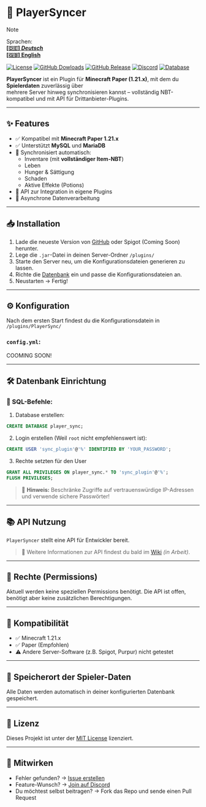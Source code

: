 # 🔄 PlayerSyncer

> [!NOTE]
> Sprachen:  
> **[[🇩🇪] *Deutsch*](./README_DE.md)**  
> **[[🇬🇧] English](./README.md)**

[![License](https://img.shields.io/github/license/Dolfirobots/MySQL-Player-Sync?style=flat-square)](./LICENSE)
[![GitHub Dowloads](https://shields.io/github/downloads/Dolfirobots/MySQL-Player-Sync/total?label=Downloads&logoColor=Green&color=Blue&style=flat)](https://github.com/Dolfirobots/MySQL-Player-Sync/releases)
[![GitHub Release](https://img.shields.io/github/v/release/Dolfirobots/MySQL-Player-Sync?color=Green)](https://github.com/Dolfirobots/OnlyProxy/releases "OnlyProxy Releases")
[![Discord](https://img.shields.io/discord/1079052573845241877.svg?logo=discord&logoColor=Green&color=Blue&labelColor=Green)](https://discord.gg/dxZTGpPbkd "Discord")
[![Database](https://img.shields.io/badge/Database-MySQL%20%7C%20MariaDB-orange?style=flat-square)](#-datenbank-einrichtung)

**PlayerSyncer** ist ein Plugin für **Minecraft Paper (1.21.x)**, mit dem du **Spielerdaten** zuverlässig über  
mehrere Server hinweg synchronisieren kannst – vollständig NBT-kompatibel und mit API für Drittanbieter-Plugins.

---

## ✨ Features

- ✅ Kompatibel mit **Minecraft Paper 1.21.x**
- ✅ Unterstützt **MySQL** und **MariaDB**
- 🔄 Synchronisiert automatisch:
  - Inventare (mit **vollständiger Item-NBT**)
  - Leben
  - Hunger & Sättigung
  - Schaden
  - Aktive Effekte (Potions)
- 🧩 API zur Integration in eigene Plugins
- 📁 Asynchrone Datenverarbeitung

---

## 📥 Installation

1. Lade die neueste Version von [GitHub](https://github.com/Dolfirobots/PlayerSyncer/releases) oder Spigot (Coming Soon) herunter.
2. Lege die `.jar`-Datei in deinen Server-Ordner `/plugins/`
3. Starte den Server neu, um die Konfigurationsdateien generieren zu lassen.
4. Richte die [Datenbank](#) ein und passe die Konfigurationsdateien an.
5. Neustarten → Fertig!

---

## ⚙️ Konfiguration

Nach dem ersten Start findest du die Konfigurationsdatein in `/plugins/PlayerSync/`  

### `config.yml`:
COOMING SOON!

---

## 🛠️ Datenbank Einrichtung

### 🧾 SQL-Befehle:

1. Database erstellen:
```sql
CREATE DATABASE player_sync;
```
2. Login erstellen (Weil `root` nicht empfehlenswert ist):
```sql
CREATE USER 'sync_plugin'@'%' IDENTIFIED BY 'YOUR_PASSWORD';
```
3. Rechte setzten für den User
```sql
GRANT ALL PRIVILEGES ON player_sync.* TO 'sync_plugin'@'%';
FLUSH PRIVILEGES;
```

> 🔐 **Hinweis:** Beschränke Zugriffe auf vertrauenswürdige IP-Adressen und verwende sichere Passwörter!

---

## 📚 API Nutzung

`PlayerSyncer` stellt eine API für Entwickler bereit.

> 🧩 Weitere Informationen zur API findest du bald im [Wiki](https://github.com/DeinUser/PlayerSyncer/wiki) *(in Arbeit)*.

---

## 📑 Rechte (Permissions)

Aktuell werden keine speziellen Permissions benötigt.
Die API ist offen, benötigt aber keine zusätzlichen Berechtigungen.

---

## 🧪 Kompatibilität

* ✅ Minecraft 1.21.x
* ✅ Paper (Empfohlen)
* ⚠️ Andere Server-Software (z.B. Spigot, Purpur) nicht getestet

---

## 📁 Speicherort der Spieler-Daten

Alle Daten werden automatisch in deiner konfigurierten Datenbank gespeichert.

---

## 📜 Lizenz

Dieses Projekt ist unter der [MIT License](./LICENSE) lizenziert.

---

## 🤝 Mitwirken

* Fehler gefunden? → [Issue erstellen](https://github.com/DeinUser/PlayerSyncer/issues)
* Feature-Wunsch? → [Join auf Discord](https://discord.gg/dxZTGpPbkd "Discord")
* Du möchtest selbst beitragen? → Fork das Repo und sende einen Pull Request


